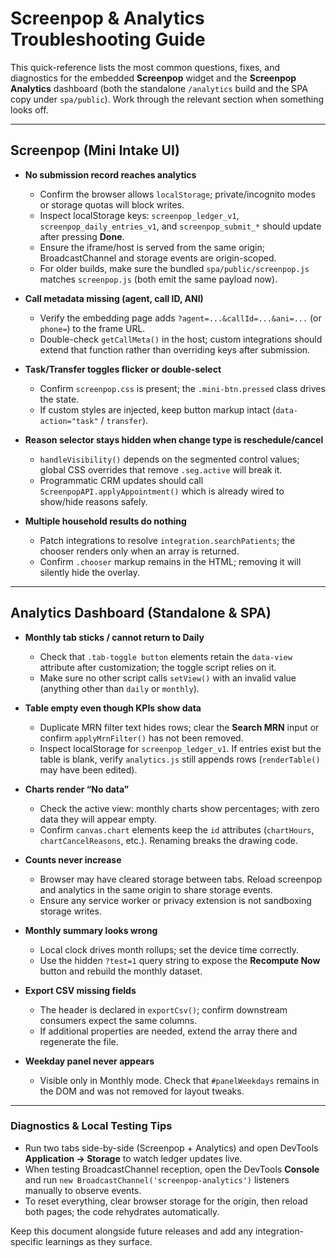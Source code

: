 # Screenpop & Analytics Troubleshooting Guide

This quick-reference lists the most common questions, fixes, and diagnostics for the embedded **Screenpop** widget and the **Screenpop Analytics** dashboard (both the standalone `/analytics` build and the SPA copy under `spa/public`). Work through the relevant section when something looks off.

---

## Screenpop (Mini Intake UI)

- **No submission record reaches analytics**  
  - Confirm the browser allows `localStorage`; private/incognito modes or storage quotas will block writes.  
  - Inspect localStorage keys: `screenpop_ledger_v1`, `screenpop_daily_entries_v1`, and `screenpop_submit_*` should update after pressing **Done**.  
  - Ensure the iframe/host is served from the same origin; BroadcastChannel and storage events are origin-scoped.  
  - For older builds, make sure the bundled `spa/public/screenpop.js` matches `screenpop.js` (both emit the same payload now).

- **Call metadata missing (agent, call ID, ANI)**  
  - Verify the embedding page adds `?agent=...&callId=...&ani=...` (or `phone=`) to the frame URL.  
  - Double-check `getCallMeta()` in the host; custom integrations should extend that function rather than overriding keys after submission.

- **Task/Transfer toggles flicker or double-select**  
  - Confirm `screenpop.css` is present; the `.mini-btn.pressed` class drives the state.  
  - If custom styles are injected, keep button markup intact (`data-action="task"` / `transfer`).

- **Reason selector stays hidden when change type is reschedule/cancel**  
  - `handleVisibility()` depends on the segmented control values; global CSS overrides that remove `.seg.active` will break it.  
  - Programmatic CRM updates should call `ScreenpopAPI.applyAppointment()` which is already wired to show/hide reasons safely.

- **Multiple household results do nothing**  
  - Patch integrations to resolve `integration.searchPatients`; the chooser renders only when an array is returned.  
  - Confirm `.chooser` markup remains in the HTML; removing it will silently hide the overlay.

---

## Analytics Dashboard (Standalone & SPA)

- **Monthly tab sticks / cannot return to Daily**  
  - Check that `.tab-toggle button` elements retain the `data-view` attribute after customization; the toggle script relies on it.  
  - Make sure no other script calls `setView()` with an invalid value (anything other than `daily` or `monthly`).

- **Table empty even though KPIs show data**  
  - Duplicate MRN filter text hides rows; clear the **Search MRN** input or confirm `applyMrnFilter()` has not been removed.  
  - Inspect localStorage for `screenpop_ledger_v1`. If entries exist but the table is blank, verify `analytics.js` still appends rows (`renderTable()` may have been edited).

- **Charts render “No data”**  
  - Check the active view: monthly charts show percentages; with zero data they will appear empty.  
  - Confirm `canvas.chart` elements keep the `id` attributes (`chartHours`, `chartCancelReasons`, etc.). Renaming breaks the drawing code.

- **Counts never increase**  
  - Browser may have cleared storage between tabs. Reload screenpop and analytics in the same origin to share storage events.  
  - Ensure any service worker or privacy extension is not sandboxing storage writes.

- **Monthly summary looks wrong**  
  - Local clock drives month rollups; set the device time correctly.  
  - Use the hidden `?test=1` query string to expose the **Recompute Now** button and rebuild the monthly dataset.

- **Export CSV missing fields**  
  - The header is declared in `exportCsv()`; confirm downstream consumers expect the same columns.  
  - If additional properties are needed, extend the array there and regenerate the file.

- **Weekday panel never appears**  
  - Visible only in Monthly mode. Check that `#panelWeekdays` remains in the DOM and was not removed for layout tweaks.

---

### Diagnostics & Local Testing Tips

- Run two tabs side-by-side (Screenpop + Analytics) and open DevTools **Application → Storage** to watch ledger updates live.  
- When testing BroadcastChannel reception, open the DevTools **Console** and run `new BroadcastChannel('screenpop-analytics')` listeners manually to observe events.  
- To reset everything, clear browser storage for the origin, then reload both pages; the code rehydrates automatically.

Keep this document alongside future releases and add any integration-specific learnings as they surface.
